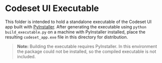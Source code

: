 # Codeset UI Executable

This folder is intended to hold a standalone executable of the Codeset UI app
built with [PyInstaller](https://www.pyinstaller.org/). After generating the
executable using `python build_executable.py` on a machine with PyInstaller
installed, place the resulting `codeset_app.exe` file in this directory for
distribution.

> **Note:** Building the executable requires PyInstaller. In this environment the
package could not be installed, so the compiled executable is not included.
